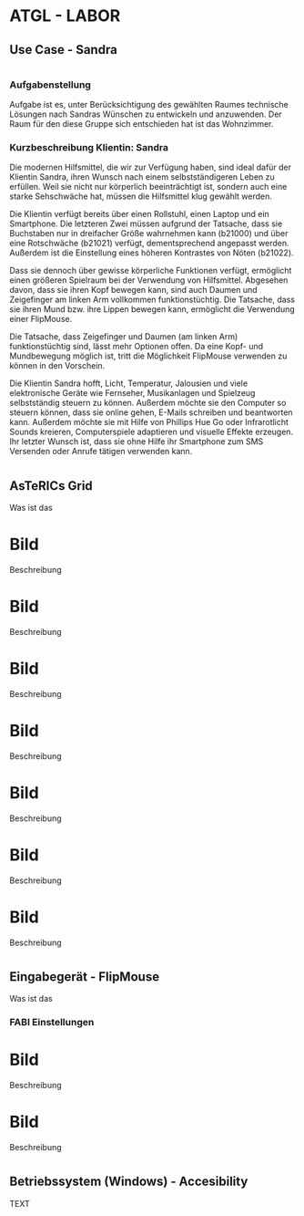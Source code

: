 
# ATGL - LABOR

## Use Case - Sandra
# 
#
### Aufgabenstellung
Aufgabe ist es, unter Berücksichtigung des gewählten Raumes technische Lösungen nach Sandras Wünschen zu entwickeln und anzuwenden. Der Raum für den diese Gruppe sich entschieden hat ist das Wohnzimmer.

### Kurzbeschreibung Klientin: Sandra
Die modernen Hilfsmittel, die wir zur Verfügung haben, sind ideal dafür der Klientin Sandra, ihren Wunsch nach einem selbstständigeren Leben zu erfüllen. Weil sie nicht nur körperlich beeinträchtigt ist, sondern auch eine starke Sehschwäche hat, müssen die Hilfsmittel klug gewählt werden.

Die Klientin verfügt bereits über einen Rollstuhl, einen Laptop und ein Smartphone. Die letzteren Zwei müssen aufgrund der Tatsache, dass sie Buchstaben nur in dreifacher Größe wahrnehmen kann (b21000) und über eine Rotschwäche (b21021) verfügt, dementsprechend angepasst werden. Außerdem ist die Einstellung eines höheren Kontrastes von Nöten (b21022). 

Dass sie dennoch über gewisse körperliche Funktionen verfügt, ermöglicht einen größeren Spielraum bei der Verwendung von Hilfsmittel. Abgesehen davon, dass sie ihren Kopf bewegen kann, sind auch Daumen und Zeigefinger am linken Arm vollkommen funktionstüchtig. Die Tatsache, dass sie ihren Mund bzw. ihre Lippen bewegen kann, ermöglicht die Verwendung einer FlipMouse. 

Die Tatsache, dass Zeigefinger und Daumen (am linken Arm) funktionstüchtig sind, lässt mehr Optionen offen. Da eine Kopf- und Mundbewegung möglich ist, tritt die Möglichkeit FlipMouse verwenden zu können in den Vorschein.

Die Klientin Sandra hofft, Licht, Temperatur, Jalousien und viele elektronische Geräte wie Fernseher, Musikanlagen und Spielzeug selbstständig steuern zu können. Außerdem möchte sie den Computer so steuern können, dass sie online gehen, E-Mails schreiben und beantworten kann. Außerdem möchte sie mit Hilfe von Phillips Hue Go oder Infrarotlicht Sounds kreieren, Computerspiele adaptieren und visuelle Effekte erzeugen. Ihr letzter Wunsch ist, dass sie ohne Hilfe ihr Smartphone zum SMS Versenden oder Anrufe tätigen verwenden kann.
#
## AsTeRICs Grid
Was ist das
# Bild
Beschreibung
# Bild
Beschreibung
# Bild
Beschreibung
# Bild
Beschreibung
# Bild
Beschreibung
# Bild
Beschreibung
# Bild
Beschreibung
#
## Eingabegerät - FlipMouse
 Was ist das
### FABI Einstellungen
# Bild
Beschreibung
# Bild
Beschreibung
#
## Betriebssystem (Windows) - Accesibility
TEXT

